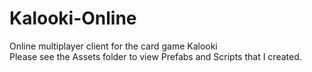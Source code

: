 # Kalooki-Online
Online multiplayer client for the card game Kalooki <br/>
Please see the Assets folder to view Prefabs and Scripts that I created.
